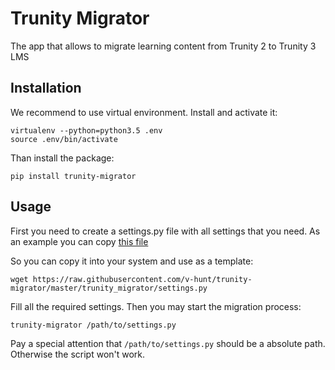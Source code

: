 # Trunity Migrator

The app that allows to migrate learning content from Trunity 2 to Trunity 3 LMS


## Installation

We recommend to use virtual environment. Install and activate it:

```
virtualenv --python=python3.5 .env
source .env/bin/activate
```

Than install the package:

```
pip install trunity-migrator
```


## Usage

First you need to create a settings.py file with all settings
that you need. As an example you can copy [this file](https://raw.githubusercontent.com/v-hunt/trunity-migrator/master/trunity_migrator/settings.py)

So you can copy it into your system and use as a template:

```
wget https://raw.githubusercontent.com/v-hunt/trunity-migrator/master/trunity_migrator/settings.py
```


Fill all the required settings. Then you may start the migration process:

```
trunity-migrator /path/to/settings.py
```

Pay a special attention that `/path/to/settings.py` should be a absolute path.
Otherwise the script won't work.
